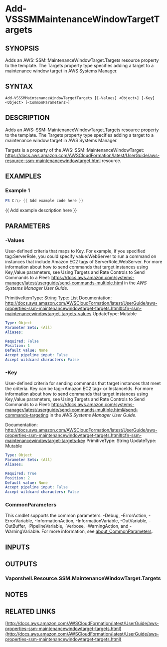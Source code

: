 # Add-VSSSMMaintenanceWindowTargetTargets

## SYNOPSIS
Adds an AWS::SSM::MaintenanceWindowTarget.Targets resource property to the template.
The Targets property type specifies adding a target to a maintenance window target in AWS Systems Manager.

## SYNTAX

```
Add-VSSSMMaintenanceWindowTargetTargets [[-Values] <Object>] [-Key] <Object> [<CommonParameters>]
```

## DESCRIPTION
Adds an AWS::SSM::MaintenanceWindowTarget.Targets resource property to the template.
The Targets property type specifies adding a target to a maintenance window target in AWS Systems Manager.

Targets is a property of the AWS::SSM::MaintenanceWindowTarget: https://docs.aws.amazon.com/AWSCloudFormation/latest/UserGuide/aws-resource-ssm-maintenancewindowtarget.html resource.

## EXAMPLES

### Example 1
```powershell
PS C:\> {{ Add example code here }}
```

{{ Add example description here }}

## PARAMETERS

### -Values
User-defined criteria that maps to Key.
For example, if you specified tag:ServerRole, you could specify value:WebServer to run a command on instances that include Amazon EC2 tags of ServerRole,WebServer.
For more information about how to send commands that target instances using Key,Value parameters, see Using Targets and Rate Controls to Send Commands to a Fleet: https://docs.aws.amazon.com/systems-manager/latest/userguide/send-commands-multiple.html in the *AWS Systems Manager User Guide*.

PrimitiveItemType: String
Type: List
Documentation: http://docs.aws.amazon.com/AWSCloudFormation/latest/UserGuide/aws-properties-ssm-maintenancewindowtarget-targets.html#cfn-ssm-maintenancewindowtarget-targets-values
UpdateType: Mutable

```yaml
Type: Object
Parameter Sets: (All)
Aliases:

Required: False
Position: 1
Default value: None
Accept pipeline input: False
Accept wildcard characters: False
```

### -Key
User-defined criteria for sending commands that target instances that meet the criteria.
Key can be tag:\<Amazon EC2 tag\> or InstanceIds.
For more information about how to send commands that target instances using Key,Value parameters, see Using Targets and Rate Controls to Send Commands to a Fleet: https://docs.aws.amazon.com/systems-manager/latest/userguide/send-commands-multiple.html#send-commands-targeting in the *AWS Systems Manager User Guide*.

Documentation: http://docs.aws.amazon.com/AWSCloudFormation/latest/UserGuide/aws-properties-ssm-maintenancewindowtarget-targets.html#cfn-ssm-maintenancewindowtarget-targets-key
PrimitiveType: String
UpdateType: Mutable

```yaml
Type: Object
Parameter Sets: (All)
Aliases:

Required: True
Position: 2
Default value: None
Accept pipeline input: False
Accept wildcard characters: False
```

### CommonParameters
This cmdlet supports the common parameters: -Debug, -ErrorAction, -ErrorVariable, -InformationAction, -InformationVariable, -OutVariable, -OutBuffer, -PipelineVariable, -Verbose, -WarningAction, and -WarningVariable. For more information, see [about_CommonParameters](http://go.microsoft.com/fwlink/?LinkID=113216).

## INPUTS

## OUTPUTS

### Vaporshell.Resource.SSM.MaintenanceWindowTarget.Targets
## NOTES

## RELATED LINKS

[http://docs.aws.amazon.com/AWSCloudFormation/latest/UserGuide/aws-properties-ssm-maintenancewindowtarget-targets.html](http://docs.aws.amazon.com/AWSCloudFormation/latest/UserGuide/aws-properties-ssm-maintenancewindowtarget-targets.html)

